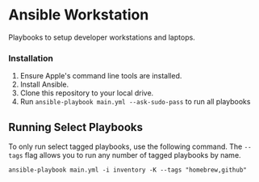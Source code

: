 # Ansible Workstation
Playbooks to setup developer workstations and laptops.


### Installation

  1. Ensure Apple's command line tools are installed.
  2. Install Ansible.
  3. Clone this repository to your local drive.
  4. Run `ansible-playbook main.yml --ask-sudo-pass` to run all playbooks

## Running Select Playbooks

To only run select tagged playbooks, use the following command. The `--tags` flag allows you to run any number of tagged playbooks by name.

    ansible-playbook main.yml -i inventory -K --tags "homebrew,github"
